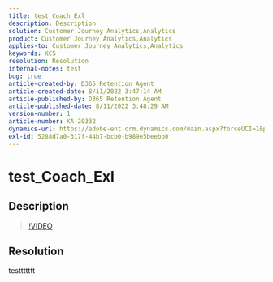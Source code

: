 ```yaml
---
title: test_Coach_Exl
description: Description
solution: Customer Journey Analytics,Analytics
product: Customer Journey Analytics,Analytics
applies-to: Customer Journey Analytics,Analytics
keywords: KCS
resolution: Resolution
internal-notes: test
bug: true
article-created-by: D365 Retention Agent
article-created-date: 8/11/2022 3:47:14 AM
article-published-by: D365 Retention Agent
article-published-date: 8/11/2022 3:48:29 AM
version-number: 1
article-number: KA-20332
dynamics-url: https://adobe-ent.crm.dynamics.com/main.aspx?forceUCI=1&pagetype=entityrecord&etn=knowledgearticle&id=b1956b44-2819-ed11-b83e-00224808629f
exl-id: 5288d7a0-317f-44b7-bcb0-b989e5beebb0
---
```

# test_Coach_Exl

## Description



>[!VIDEO](https://video.tv.adobe.com/v/18696?quality=9&amp;learn=on)

 


## Resolution


testtttttt
